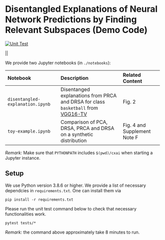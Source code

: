 # Disentangled Explanations of Neural Network Predictions by Finding Relevant Subspaces (Demo Code)

[![Unit Test](https://github.com/p16i/drsa-demo/actions/workflows/pytest.yml/badge.svg?branch=main)](https://github.com/p16i/drsa-demo/actions/workflows/pytest.yml)

||

We provide two Jupyter notebooks (in `./notebooks`):

| Notebook | Description | Related Content |
|:--------|:---------|:-------|
| `disentangled-explanation.ipynb` | Disentanged explanations from PRCA and DRSA for class `basketball` from [VGG16-TV][vgg16-tv]| Fig. 2 |
| `toy-example.ipynb` | Comparison of PCA, DRSA, PRCA and DRSA on a synthetic distribution | Fig. 4 and Supplement Note F|

*Remark:* Make sure that `PYTHONPATH` includes `$(pwd)/cxai` when starting a Jupyter instance.


## Setup

We use Python version 3.8.6 or higher. We provide a list of necessary dependcies in `requirements.txt`. One can install them via

```
pip install -r requirements.txt
```

Please run the unit test command below to check that necessary functionalities work.

```
pytest tests/*
```
*Remark:* the command above approximately take 8 minutes to run.

[vgg16-tv]: https://pytorch.org/vision/main/models/generated/torchvision.models.vgg16.html